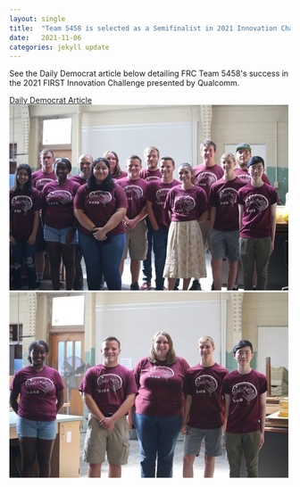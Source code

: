 ```yaml
---
layout: single
title:  "Team 5458 is selected as a Semifinalist in 2021 Innovation Challenge"
date:   2021-11-06
categories: jekyll update
---
```


See the Daily Democrat article below detailing FRC Team 5458's success in the 2021 FIRST Innovation Challenge presented by Qualcomm.

[Daily Democrat Article](https://www.dailydemocrat.com/2021/05/30/pioneer-robotics-team-reaches-international-semifinal/)
![header0](ROBOTICS.jpg)
![header1](ROBOTICS2.jpg)

